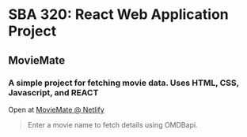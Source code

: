 <h1>SBA 320: React Web Application Project</h1>
<h2>MovieMate</h2>
<h3>A simple project for fetching movie data. Uses HTML, CSS, Javascript, and REACT</h3>

Open at [MovieMate @ Netlify](https://moviem8.netlify.app/)
> Enter a movie name to fetch details using OMDBapi.
